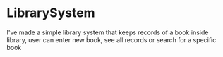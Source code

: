 # LibrarySystem
I've made a simple library system that keeps records of a book inside library, user can enter new book, see all records or search for a specific book
